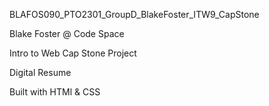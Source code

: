 BLAFOS090_PTO2301_GroupD_BlakeFoster_ITW9_CapStone

Blake Foster @ Code Space

Intro to Web Cap Stone Project

Digital Resume

Built with HTMl & CSS
